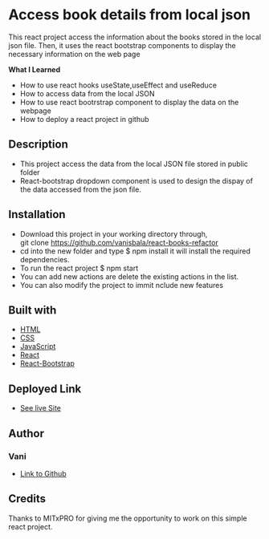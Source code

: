 # Access book details from local json
   This react project access the information about the books stored in the local json file. Then, it uses the react bootstrap components to display the necessary information on the web page

**What I Learned**
- How to use react hooks useState,useEffect and useReduce
- How to access data from the local JSON 
- How to use react bootrstrap component to display the data on the webpage
- How to deploy a react project in github

## Description
- This project access the data from the local JSON file stored in public folder
- React-bootstrap dropdown component is used to design the dispay of the data accessed from the json file.

## Installation
- Download this project in your working directory through, \
git clone https://github.com/vanisbala/react-books-refactor
- cd into the new folder and type
$ npm install
it will install the required dependencies.
- To run the react project
$ npm start
- You can add new actions are delete the existing actions in the list.
- You can also modify the project to immit nclude new features

## Built with
- [HTML](https://developer.mozilla.org/en-US/docs/Web/HTML)
- [CSS](https://developer.mozilla.org/en-US/docs/Web/CSS)
- [JavaScript](https://developer.mozilla.org/en-US/docs/Web/Javascript)
- [React](https://reactjs.org/)
- [React-Bootstrap](https://react-bootstrap-v3.netlify.app/getting-started/introduction/)

## Deployed Link
- [See live Site](https://vanisbala.github.io/react-books-refactor/)


## Author
### Vani 
- [Link to Github](https://github.com/vanisbala)

## Credits
Thanks to MITxPRO for giving me the opportunity to work on this simple react project.



